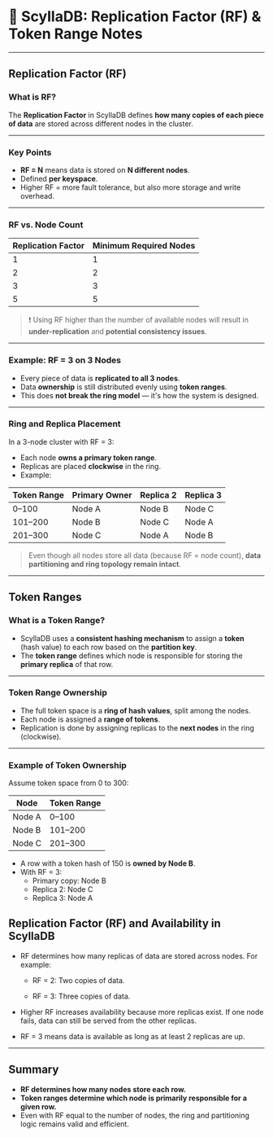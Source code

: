 # 📘 ScyllaDB: Replication Factor (RF) & Token Range Notes

---

## Replication Factor (RF)

### What is RF?

The **Replication Factor** in ScyllaDB defines **how many copies of each piece of data** are stored across different nodes in the cluster.

---

### Key Points

- **RF = N** means data is stored on **N different nodes**.
- Defined **per keyspace**.
- Higher RF = more fault tolerance, but also more storage and write overhead.

---

### RF vs. Node Count

| Replication Factor | Minimum Required Nodes |
|---------------------|-------------------------|
| 1                   | 1                       |
| 2                   | 2                       |
| 3                   | 3                       |
| 5                   | 5                       |

> ❗ Using RF higher than the number of available nodes will result in **under-replication** and **potential consistency issues**.

---

### Example: RF = 3 on 3 Nodes

- Every piece of data is **replicated to all 3 nodes**.
- Data **ownership** is still distributed evenly using **token ranges**.
- This does **not break the ring model** — it's how the system is designed.

---

### Ring and Replica Placement

In a 3-node cluster with RF = 3:

- Each node **owns a primary token range**.
- Replicas are placed **clockwise** in the ring.
- Example:

| Token Range | Primary Owner | Replica 2 | Replica 3 |
|-------------|----------------|------------|------------|
| 0–100       | Node A         | Node B     | Node C     |
| 101–200     | Node B         | Node C     | Node A     |
| 201–300     | Node C         | Node A     | Node B     |

> Even though all nodes store all data (because RF = node count), **data partitioning and ring topology remain intact**.

---

## Token Ranges

### What is a Token Range?

- ScyllaDB uses a **consistent hashing mechanism** to assign a **token** (hash value) to each row based on the **partition key**.
- The **token range** defines which node is responsible for storing the **primary replica** of that row.

---

### Token Range Ownership

- The full token space is a **ring of hash values**, split among the nodes.
- Each node is assigned a **range of tokens**.
- Replication is done by assigning replicas to the **next nodes** in the ring (clockwise).

---

### Example of Token Ownership

Assume token space from 0 to 300:

| Node   | Token Range |
|--------|-------------|
| Node A | 0–100       |
| Node B | 101–200     |
| Node C | 201–300     |

- A row with a token hash of 150 is **owned by Node B**.
- With RF = 3:
  - Primary copy: Node B
  - Replica 2: Node C
  - Replica 3: Node A

## Replication Factor (RF) and Availability in ScyllaDB

- RF determines how many replicas of data are stored across nodes. For example:

  - RF = 2: Two copies of data.

  - RF = 3: Three copies of data.

- Higher RF increases availability because more replicas exist. If one node fails, data can still be served from the other replicas.

- RF = 3 means data is available as long as at least 2 replicas are up.

---

## Summary

- **RF determines how many nodes store each row.**
- **Token ranges determine which node is primarily responsible for a given row.**
- Even with RF equal to the number of nodes, the ring and partitioning logic remains valid and efficient.
